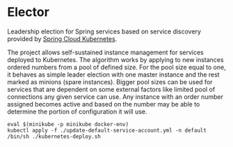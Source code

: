 # Elector
Leadership election for Spring services based on service discovery provided by [Spring Cloud Kubernetes](https://spring.io/projects/spring-cloud-kubernetes).

  The project allows self-sustained instance management for services deployed to Kubernetes.
  The algorithm works by applying to new instances ordered numbers from a pool of defined size.
  For the pool size equal to one, it behaves as simple leader election with one master instance and the rest marked as minions (spare instances).
  Bigger pool sizes can be used for services that are dependent on some external factors like limited pool of connections any given service can use.
  Any instance with an order number assigned becomes active and based on the number may be able to determine the portion of configuration it will use.

```
eval $(minikube -p minikube docker-env)
kubectl apply -f ./update-default-service-account.yml -n default
/bin/sh ./kubernetes-deploy.sh
```